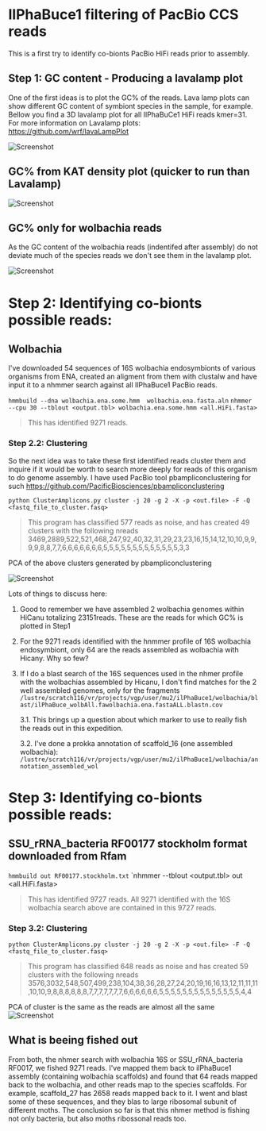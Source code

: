 # IlPhaBuce1 filtering of PacBio CCS reads

This is a first try to identify co-bionts PacBio HiFi reads prior to assembly.

## Step 1: GC content - Producing a lavalamp plot
One of the first ideas is to plot the GC% of the reads. Lava lamp plots can show different GC content of symbiont species in the sample, for example. Bellow you find a 3D lavalamp plot for all IlPhaBuCe1 HiFi reads kmer=31. For more information on Lavalamp plots: https://github.com/wrf/lavaLampPlot


![Screenshot](image.png)

## GC% from KAT density plot (quicker to run than Lavalamp)

![Screenshot](kat-gcp.mx.png) 



## GC% only for wolbachia reads
As the GC content of the wolbachia reads (indentifed after assembly) do not deviate much of the species reads we don't see them in the lavalamp plot.

![Screenshot](output_file.png)


# Step 2: Identifying co-bionts possible reads: 
## Wolbachia
I've downloaded 54 sequences of 16S wolbachia endosymbionts of various organisms from ENA, created an aligment from them with clustalw and have input it to a nhmmer search against all IlPhaBuce1 PacBio reads.

`hmmbuild --dna wolbachia.ena.some.hmm  wolbachia.ena.fasta.aln`
`nhmmer --cpu 30 --tblout <output.tbl> wolbachia.ena.some.hmm <all.HiFi.fasta>`

> This has identified 9271 reads. 

### Step 2.2: Clustering
So the next idea was to take these first identified reads cluster them and inquire if it would be worth to search more deeply for reads of this organism to do genome assembly. I have used PacBio tool pbampliconclustering for such https://github.com/PacificBiosciences/pbampliconclustering 

`python ClusterAmplicons.py cluster -j 20 -g 2 -X -p <out.file> -F -Q <fastq_file_to_cluster.fasq>`

>This program has classified 577 reads as noise, and has created 49 clusters with the following nreads 3469,2889,522,521,468,247,92,40,32,31,29,23,23,16,15,14,12,10,10,9,9,9,9,8,8,7,7,6,6,6,6,6,6,6,5,5,5,5,5,5,5,5,5,5,5,5,5,3,3

PCA of the above clusters generated by pbampliconclustering

![Screenshot](wolbachiasome.out.tb1.sortu.clusteragain.clusters.png)


Lots of things to discuss here:
1. Good to remember we have assembled 2 wolbachia genomes within HiCanu totalizing 23151reads. These are the reads for which GC% is plotted in Step1
2. For the 9271 reads identified with the hnmmer profile of 16S wolbachia endosymbiont, only 64 are the reads assembled as wolbachia with Hicany. Why so few? 
3. If I do a blast search of the 16S sequences used in the nhmer profile with the wolbachias assembled by Hicanu, I don't find matches for the 2 well assembled genomes, only for the fragments `/lustre/scratch116/vr/projects/vgp/user/mu2/ilPhaBuce1/wolbachia/blast/ilPhaBuce_wolbAll.fawolbachia.ena.fastaALL.blastn.cov `

    3.1. This brings up a question about which marker to use to really fish the reads out in this expedition.
    
    3.2. I've done a prokka annotation of scaffold_16 (one assembled wolbachia): `/lustre/scratch116/vr/projects/vgp/user/mu2/ilPhaBuce1/wolbachia/annotation_assembled_wol `


# Step 3: Identifying co-bionts possible reads:
## SSU_rRNA_bacteria RF00177 stockholm format downloaded from Rfam
`hmmbuild out RF00177.stockholm.txt`
`nhmmer --tblout <output.tbl> out <all.HiFi.fasta>

> This has identified 9727 reads. All 9271 identified with the 16S wolbachia search above are contained in this 9727 reads.

### Step 3.2: Clustering

`python ClusterAmplicons.py cluster -j 20 -g 2 -X -p <out.file> -F -Q <fastq_file_to_cluster.fasq>`
> This program has classified 648 reads as noise and has created 59 clusters with the following nreads 3576,3032,548,507,499,238,104,38,36,28,27,24,20,19,16,16,13,12,11,11,11,10,10,9,8,8,8,8,8,8,7,7,7,7,7,7,7,6,6,6,6,6,6,5,5,5,5,5,5,5,5,5,5,5,5,5,5,4,4

PCA of cluster is the same as the reads are almost all the same
![Screenshot](SSU_rRNA_bacteria.clusterAGAIN.clusters.png)


## What is beeing fished out

From both, the nhmer search with wolbachia 16S or SSU_rRNA_bacteria RF0017, we fished 9271 reads. I've mapped them back to ilPhaBuce1 assembly (containing wolbachia scaffolds) and found that 64 reads mapped back to the wolbachia, and other reads map to the species scaffolds. For example, scaffold_27 has 2658 reads mapped back to it. I went and blast some of these sequences, and they blas to large ribosomal subunit of different moths. The conclusion so far is that this nhmer method is fishing not only bacteria, but also moths ribossonal reads too. 
